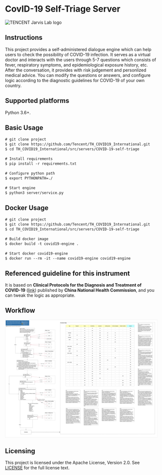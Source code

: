 CovID-19 Self-Triage Server
====
![TENCENT Jarvis Lab logo](docs/static_files/JarvisLogo.png "The TENCENT Jarvis Lab")

Instructions
---
This project provides a self-administered dialogue engine which can help users to check the possibility of COVID-19 infection.
It serves as a virtual doctor and interacts with the users through 5-7 questions which consists of fever, respiratory symptoms, and epidemiological exposure history, etc. After the conversation, it provides with risk judgement and personlized medical advice.
You can modify the questions or answers, and configure logic according to the diagnostic guidelines for COVID-19 of your own country.

Supported platforms
---
Python 3.6+.

Basic Usage
---
```
# git clone project
$ git clone https://github.com/Tencent/TH_COVID19_International.git
$ cd TH_COVID19_International/src/servers/COVID-19-self-triage

# Install requirements
$ pip install -r requirements.txt

# Configure python path
$ export PYTHONPATH=./

# Start engine
$ python3 server/service.py
```

Docker Usage
---
```
# git clone project
$ git clone https://github.com/Tencent/TH_COVID19_International.git
$ cd TH_COVID19_International/src/servers/COVID-19-self-triage

# Build docker image
$ docker build -t covid19-engine .

# Start docker covid19-engine
$ docker run --rm -it --name covid19-engine covid19-engine
```

Referenced guideline for this instrument
---
It is based on **Clinical Protocols for the Diagnosis and Treatment of COVID-19** ([link](https://covid19.21wecan.com/covid19en/c100021/202003/1000174.shtml)) published by **China National Health Commission**, and you can tweak the logic as appropriate.

Workflow
---
![Workflow](docs/static_files/Workflow.png "Workflow")

Licensing
---
This project is licensed under the Apache License, Version 2.0. See [LICENSE](./LICENSE) for the full license text.
